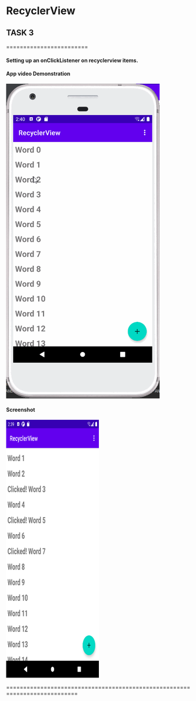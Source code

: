 RecyclerView
======================
## TASK 3
========================
#### Setting up an onClickListener on recyclerview items.
#### App video Demonstration
![](./video.gif)
#### Screenshot
<img height="700" width="50%" src="screenshots/screenshot6.png">

===========================================================================